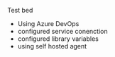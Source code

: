 Test bed
- Using Azure DevOps
- configured service conenction
- configured library variables
- using self hosted agent